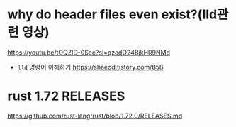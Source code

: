 # why do header files even exist?(lld관련 영상)

https://youtu.be/tOQZlD-0Scc?si=qzcdO24BjkHR9NMd

- ```lld``` 명령어 이해하기 https://shaeod.tistory.com/858

# rust 1.72 RELEASES

https://github.com/rust-lang/rust/blob/1.72.0/RELEASES.md
